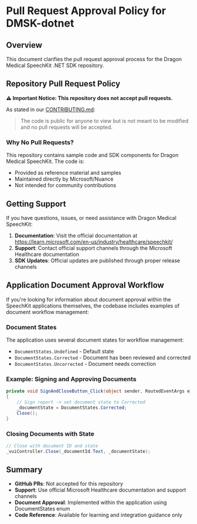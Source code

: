 # Pull Request Approval Policy for DMSK-dotnet

## Overview

This document clarifies the pull request approval process for the Dragon Medical SpeechKit .NET SDK repository.

## Repository Pull Request Policy

**⚠️ Important Notice: This repository does not accept pull requests.**

As stated in our [CONTRIBUTING.md](CONTRIBUTING.md):
> The code is public for anyone to view but is not meant to be modified and no pull requests will be accepted.

### Why No Pull Requests?

This repository contains sample code and SDK components for Dragon Medical SpeechKit. The code is:
- Provided as reference material and samples
- Maintained directly by Microsoft/Nuance
- Not intended for community contributions

## Getting Support

If you have questions, issues, or need assistance with Dragon Medical SpeechKit:

1. **Documentation**: Visit the official documentation at https://learn.microsoft.com/en-us/industry/healthcare/speechkit/
2. **Support**: Contact official support channels through the Microsoft Healthcare documentation
3. **SDK Updates**: Official updates are published through proper release channels

## Application Document Approval Workflow

If you're looking for information about document approval within the SpeechKit applications themselves, the codebase includes examples of document workflow management:

### Document States

The application uses several document states for workflow management:
- `DocumentStates.Undefined` - Default state
- `DocumentStates.Corrected` - Document has been reviewed and corrected
- `DocumentStates.Uncorrected` - Document needs correction

### Example: Signing and Approving Documents

```csharp
private void SignAndCloseButton_Click(object sender, RoutedEventArgs e)
{
    // Sign report -> set document state to Corrected
    _documentState = DocumentStates.Corrected;
    Close();
}
```

### Closing Documents with State

```csharp
// Close with document ID and state
_vuiController.Close(_documentId.Text, _documentState);
```

## Summary

- **GitHub PRs**: Not accepted for this repository
- **Support**: Use official Microsoft Healthcare documentation and support channels
- **Document Approval**: Implemented within the application using DocumentStates enum
- **Code Reference**: Available for learning and integration guidance only